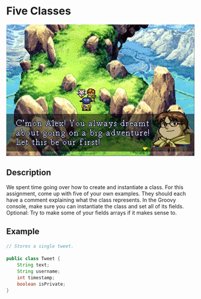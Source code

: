 # Five Classes 

![screenshot](screenshot.jpg)

## Description

We spent time going over how to create and instantiate a class. For this assignment, come up with five of your own examples. They should each have a comment explaining what the class represents. In the Groovy console, make sure you can instantiate the class and set all of its fields. Optional: Try to make some of your fields arrays if it makes sense to.

## Example

```java
// Stores a single tweet.

public class Tweet {
    String text;
    String username;
    int timestamp;
    boolean isPrivate;
}
```
